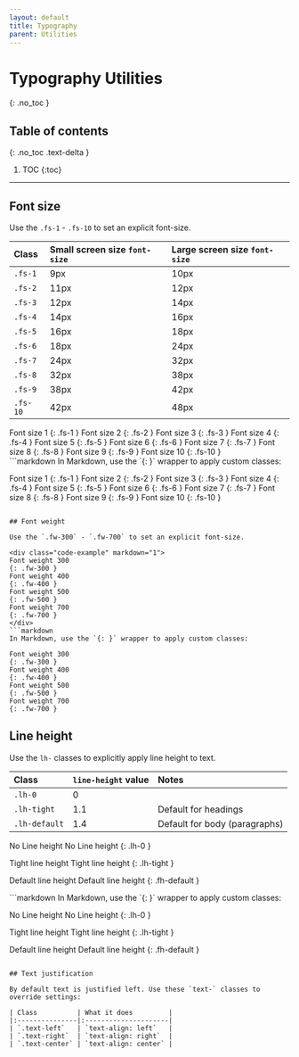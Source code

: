 ```yaml
---
layout: default
title: Typography
parent: Utilities
---
```


# Typography Utilities
{: .no_toc }

## Table of contents
{: .no_toc .text-delta }

1. TOC
{:toc}

---

## Font size

Use the `.fs-1` - `.fs-10` to set an explicit font-size.

| Class   | Small screen size `font-size`  | Large screen size `font-size` |
|:--------|:-------------------------------|:------------------------------|
| `.fs-1` | 9px                            | 10px                          |
| `.fs-2` | 11px                           | 12px                          |
| `.fs-3` | 12px                           | 14px                          |
| `.fs-4` | 14px                           | 16px                          |
| `.fs-5` | 16px                           | 18px                          |
| `.fs-6` | 18px                           | 24px                          |
| `.fs-7` | 24px                           | 32px                          |
| `.fs-8` | 32px                           | 38px                          |
| `.fs-9` | 38px                           | 42px                          |
| `.fs-10`| 42px                           | 48px                          |

<div class="code-example" markdown="1">
Font size 1
{: .fs-1 }
Font size 2
{: .fs-2 }
Font size 3
{: .fs-3 }
Font size 4
{: .fs-4 }
Font size 5
{: .fs-5 }
Font size 6
{: .fs-6 }
Font size 7
{: .fs-7 }
Font size 8
{: .fs-8 }
Font size 9
{: .fs-9 }
Font size 10
{: .fs-10 }
</div>
```markdown
In Markdown, use the `{: }` wrapper to apply custom classes:

Font size 1
{: .fs-1 }
Font size 2
{: .fs-2 }
Font size 3
{: .fs-3 }
Font size 4
{: .fs-4 }
Font size 5
{: .fs-5 }
Font size 6
{: .fs-6 }
Font size 7
{: .fs-7 }
Font size 8
{: .fs-8 }
Font size 9
{: .fs-9 }
Font size 10
{: .fs-10 }
```

## Font weight

Use the `.fw-300` - `.fw-700` to set an explicit font-size.

<div class="code-example" markdown="1">
Font weight 300
{: .fw-300 }
Font weight 400
{: .fw-400 }
Font weight 500
{: .fw-500 }
Font weight 700
{: .fw-700 }
</div>
```markdown
In Markdown, use the `{: }` wrapper to apply custom classes:

Font weight 300
{: .fw-300 }
Font weight 400
{: .fw-400 }
Font weight 500
{: .fw-500 }
Font weight 700
{: .fw-700 }
```

## Line height

Use the `lh-` classes to explicitly apply line height to text.

| Class         | `line-height` value  | Notes                         |
|:--------------|:---------------------|:------------------------------|
| `.lh-0`       | 0                    |                               |
| `.lh-tight`   | 1.1                  | Default for headings          |
| `.lh-default` | 1.4                  | Default for body (paragraphs) |

<div class="code-example" markdown="1">
No Line height
No Line height
{: .lh-0 }

Tight line height
Tight line height
{: .lh-tight }

Default line height
Default line height
{: .fh-default }
</div>
```markdown
In Markdown, use the `{: }` wrapper to apply custom classes:

No Line height
No Line height
{: .lh-0 }

Tight line height
Tight line height
{: .lh-tight }

Default line height
Default line height
{: .fh-default }
```

## Text justification

By default text is justified left. Use these `text-` classes to override settings:

| Class          | What it does         |
|:---------------|:---------------------|
| `.text-left`   | `text-align: left`   |
| `.text-right`  | `text-align: right`  |
| `.text-center` | `text-align: center` |
